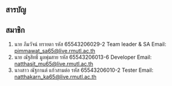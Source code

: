 ## สารบัญ

## สมาชิก
1. นาย ภีมวัจน์ ทรายตา 		รหัส 65543206029-2 	Team leader & SA Email: pimmawat_sa65@live.rmutl.ac.th           
2. นาย ณัฐสิทธิ์ มูลพุ่มสาย 		รหัส 65543206013-6	Developer  Email: natthasit_mu65@live.rmutl.ac.th            
3. นางสาว ณัฐกานต์ แก้วสามต่อ 	รหัส 65543206010-2	Tester  Email: natthakarn_ka65@live.rmutl.ac.th

